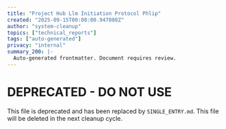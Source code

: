 ```yaml
---
title: "Project Hub Llm Initiation Protocol Phlip"
created: "2025-09-15T00:08:00.947080Z"
author: "system-cleanup"
topics: ["technical_reports"]
tags: ["auto-generated"]
privacy: "internal"
summary_200: |-
  Auto-generated frontmatter. Document requires review.
---
```


# DEPRECATED - DO NOT USE

This file is deprecated and has been replaced by `SINGLE_ENTRY.md`.
This file will be deleted in the next cleanup cycle.
